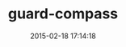 ---
layout: post
title:  "guard-compass"
repo:   "guard/guard-compass"
date:   2015-02-18 17:14:18
gemurl: https://rubygems.org/gems/guard-compass
---